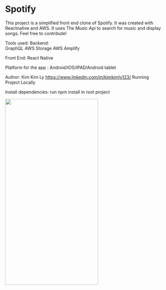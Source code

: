 # Spotify
This project is a simplified front end clone of Spotify. It was created with Reactnative and AWS. It uses The Music Api to search for music and display songs. Feel free to contribute!

Tools used:
Backend:  
GraphQL
AWS Storage
AWS Amplify

Front End:
React Native

Platform for the app : 
Android/IOS/IPAD/Android tablet

Author: Kim Kim Ly 
https://www.linkedin.com/in/kimkimly123/
Running Project Locally

Install dependencies: run npm install in root project

<img src="https://github.com/selenalee123/Spotify/blob/main/assets/images/Demo.gif" width="300" height="600"/>
